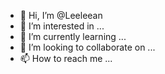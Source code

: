 - 👋 Hi, I’m @Leeleean
- 👀 I’m interested in ...
- 🌱 I’m currently learning ...
- 💞️ I’m looking to collaborate on ...
- 📫 How to reach me ...

<!---
Leeleean/Leeleean is a ✨ special ✨ repository because its `README.md` (this file) appears on your GitHub profile.
You can click the Preview link to take a look at your changes.
--->
